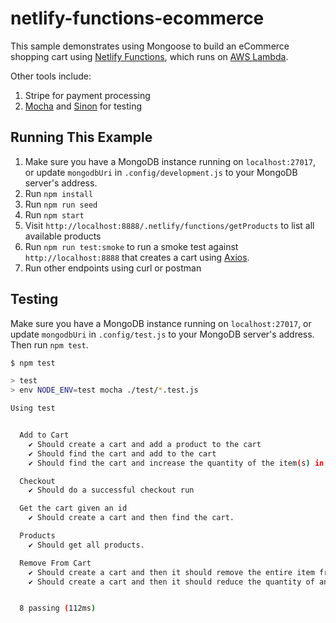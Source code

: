 # netlify-functions-ecommerce

This sample demonstrates using Mongoose to build an eCommerce shopping cart using [Netlify Functions](https://www.netlify.com/products/functions/), which runs on [AWS Lambda](https://mongoosejs.com/docs/lambda.html).

Other tools include:

1. Stripe for payment processing
2. [Mocha](https://masteringjs.io/mocha) and [Sinon](https://masteringjs.io/sinon) for testing

## Running This Example

1. Make sure you have a MongoDB instance running on `localhost:27017`, or update `mongodbUri` in `.config/development.js` to your MongoDB server's address.
2. Run `npm install`
3. Run `npm run seed`
4. Run `npm start`
5. Visit `http://localhost:8888/.netlify/functions/getProducts` to list all available products
6. Run `npm run test:smoke` to run a smoke test against `http://localhost:8888` that creates a cart using [Axios](https://masteringjs.io/axios).
7. Run other endpoints using curl or postman

## Testing

Make sure you have a MongoDB instance running on `localhost:27017`, or update `mongodbUri` in `.config/test.js` to your MongoDB server's address.
Then run `npm test`.

```sh
$ npm test

> test
> env NODE_ENV=test mocha ./test/*.test.js

Using test


  Add to Cart
    ✔ Should create a cart and add a product to the cart
    ✔ Should find the cart and add to the cart
    ✔ Should find the cart and increase the quantity of the item(s) in the cart

  Checkout
    ✔ Should do a successful checkout run

  Get the cart given an id
    ✔ Should create a cart and then find the cart.

  Products
    ✔ Should get all products.

  Remove From Cart
    ✔ Should create a cart and then it should remove the entire item from it.
    ✔ Should create a cart and then it should reduce the quantity of an item from it.


  8 passing (112ms)

```
